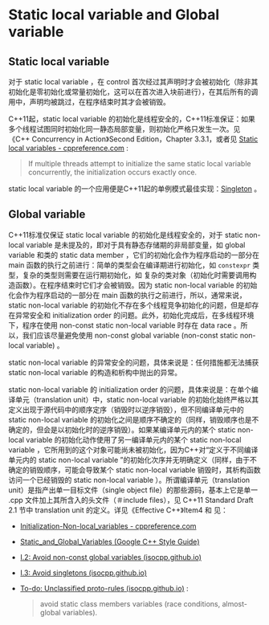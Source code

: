 # Static local variable and Global variable

## Static local variable

对于 static local variable ，在 control 首次经过其声明时才会被初始化（除非其初始化是零初始化或常量初始化，这可以在首次进入块前进行），在其后所有的调用中，声明均被跳过，在程序结束时其才会被销毁。

C++11起，static local variable 的初始化是线程安全的，C++11标准保证：如果多个线程试图同时初始化同一静态局部变量，则初始化严格只发生一次。见《C++ Concurrency in Action》Second Edition，Chapter 3.3.1，或者见 [Static local variables - cppreference.com](https://en.cppreference.com/w/cpp/language/storage_duration#Static_local_variables) : 

> If multiple threads attempt to initialize the same static local variable concurrently, the initialization occurs exactly once.

static local variable 的一个应用便是C++11起的单例模式最佳实现：[Singleton](https://github.com/ltimaginea/Design-Patterns/blob/main/DesignPatterns/Singleton/Singleton.md) 。

## Global variable

C++11标准仅保证 static local variable 的初始化是线程安全的，对于 static non-local variable 是未提及的，即对于具有静态存储期的非局部变量，如 global variable 和类的 static data member ，它们的初始化会作为程序启动的一部分在 main 函数的执行之前进行：简单的类型会在编译期进行初始化，如 `constexpr` 类型，复杂的类型则需要在运行期初始化，如 复杂的类对象（初始化时需要调用构造函数）。在程序结束时它们才会被销毁。因为 static non-local variable 的初始化会作为程序启动的一部分在 main 函数的执行之前进行，所以，通常来说，static non-local variable 的初始化不存在多个线程竞争初始化的问题，但是却存在异常安全和 initialization order 的问题。此外，初始化完成后，在多线程环境下，程序在使用 non-const static non-local variable 时存在 data race 。所以，我们应该尽量避免使用 non-const global variable (non-const static non-local variable) 。

static non-local variable 的异常安全的问题，具体来说是：任何措施都无法捕获 static non-local variable 的构造和析构中抛出的异常。

static non-local variable 的 initialization order 的问题，具体来说是：在单个编译单元（translation unit）中，static non-local variable 的初始化始终严格以其定义出现于源代码中的顺序定序（销毁时以逆序销毁），但不同编译单元中的 static non-local variable 的初始化之间是顺序不确定的（同样，销毁顺序也是不确定的，但会是以初始化时的逆序销毁）。如果某编译单元内的某个 static non-local variable 的初始化动作使用了另一编译单元内的某个 static non-local variable ，它所用到的这个对象可能尚未被初始化，因为C++对“定义于不同编译单元内的 static non-local variable ”的初始化次序并无明确定义（同样，由于不确定的销毁顺序，可能会导致某个 static non-local variable 销毁时，其析构函数访问一个已经销毁的 static non-local variable ）。所谓编译单元（translation unit）是指产出单一目标文件（single object file）的那些源码，基本上它是单一 .cpp 文件加上其所含入的头文件（＃include files），见 C++11 Standard Draft 2.1 节中 translation unit 的定义。详见《Effective C++》Item4 和 见：

- [Initialization-Non-local_variables - cppreference.com](https://en.cppreference.com/w/cpp/language/initialization#Non-local_variables)

- [Static_and_Global_Variables (Google C++ Style Guide)](https://google.github.io/styleguide/cppguide.html#Static_and_Global_Variables)

- [I.2: Avoid non-const global variables (isocpp.github.io)](http://isocpp.github.io/CppCoreGuidelines/CppCoreGuidelines#Ri-global)

- [I.3: Avoid singletons (isocpp.github.io)](http://isocpp.github.io/CppCoreGuidelines/CppCoreGuidelines#Ri-singleton)

- [To-do: Unclassified proto-rules (isocpp.github.io)](http://isocpp.github.io/CppCoreGuidelines/CppCoreGuidelines#S-unclassified) :

  > avoid static class members variables (race conditions, almost-global variables).

